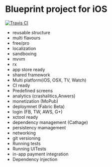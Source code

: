 # Blueprint project for iOS

[![Travis CI](https://travis-ci.org/beherithrone/blueprint-ios.svg)](https://circleci.com/gh/sky-uk/atlas-android/tree/master)

* reusable structure
* multi flavours
* free/pro
* localization
* sandboxing
* mvvm
* rx
* app store ready
* shared framework
* Multi platform(iOS, OSX, TV, Watch)
* CI ready
* Predefined screens
* analytics (crashalitics,Anwers)
* monetization (MoPub)
* deploymnet (Fabric Beta)
* login (FB, TW, AWS, G+)
* xctool ready
* dependency management (Cathage)
* persistency mamagement
* networking
* git versioning
* Running tests
* Running UITests
* in-app payment integration
* Dependency injection
